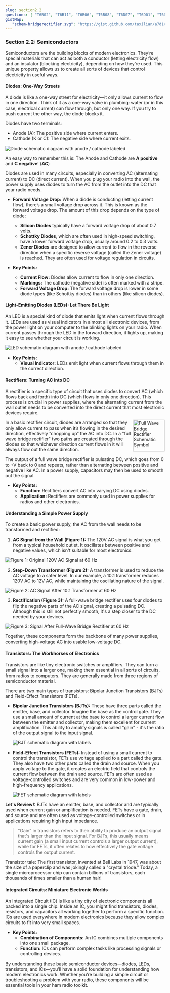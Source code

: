 ```yaml
---
slug: section2.2
questions: [ "T6B02", "T6B11", "T6B06", "T6B08", "T6D07", "T6D01", "T6D09", "T6B03", "T6B04", "T6B09", "T6B10", "T6B01", "T6B05", "T6B07", "T6B12" ]
gistMap:
   "schem-bridgerectifier.svg": "https://gist.github.com/taxilian/a7d1cca34d08baa8f98a3d6d4b408e55/raw/65fa82634729e8d9f46857591488b125cff4c767/schem-bridgerectifier.svg"
---
```


### Section 2.2: Semiconductors

Semiconductors are the building blocks of modern electronics. They’re special materials that can act as both a conductor (letting electricity flow) and an insulator (blocking electricity), depending on how they’re used. This unique property allows us to create all sorts of devices that control electricity in useful ways.

#### Diodes: One-Way Streets

A diode is like a one-way street for electricity—it only allows current to flow in one direction. Think of it as a one-way valve in plumbing: water (or in this case, electrical current) can flow through, but only one way. If you try to push current the other way, the diode blocks it.

Diodes have two terminals:

* Anode (A): The positive side where current enters.
* Cathode (K or C): The negative side where current exits.

![Diode schematic diagram with anode / cathode labeled](../../../images/s2-2-diode.svg)

An easy way to remember this is: The Anode and Cathode are **A positive** and **C negative**! (***AC***)

Diodes are used in many circuits, especially in converting AC (alternating current) to DC (direct current). When you plug your radio into the wall, the power supply uses diodes to turn the AC from the outlet into the DC that your radio needs.

- **Forward Voltage Drop:** When a diode is conducting (letting current flow), there’s a small voltage drop across it. This is known as the forward voltage drop. The amount of this drop depends on the type of diode:
  - **Silicon Diodes** typically have a forward voltage drop of about 0.7 volts.
  - **Schottky Diodes**, which are often used in high-speed switching, have a lower forward voltage drop, usually around 0.2 to 0.3 volts.
  - **Zener Diodes** are designed to allow current to flow in the reverse direction when a specific reverse voltage (called the Zener voltage) is reached. They are often used for voltage regulation in circuits.
  
- **Key Points:**
  - **Current Flow:** Diodes allow current to flow in only one direction.
  - **Markings:** The cathode (negative side) is often marked with a stripe.
  - **Forward Voltage Drop:** The forward voltage drop is lower in some diode types (like Schottky diodes) than in others (like silicon diodes).


#### Light-Emitting Diodes (LEDs): Let There Be Light

An LED is a special kind of diode that emits light when current flows through it. LEDs are used as visual indicators in almost all electronic devices, from the power light on your computer to the blinking lights on your radio. When current passes through the LED in the forward direction, it lights up, making it easy to see whether your circuit is working.

![LED schematic diagram with anode / cathode labeled](../../../images/s2-2-led.svg)

- **Key Points:**
  - **Visual Indicator:** LEDs emit light when current flows through them in the correct direction.


#### Rectifiers: Turning AC into DC

A rectifier is a specific type of circuit that uses diodes to convert AC (which flows back and forth) into DC (which flows in only one direction). This process is crucial in power supplies, where the alternating current from the wall outlet needs to be converted into the direct current that most electronic devices require.

<img src="../../../images/schem-bridgerectifier.svg" alt="Full Wave Bridge Rectifier Schematic Symbol" style="float: right; width: 100px; height: auto;">
In a basic rectifier circuit, diodes are arranged so that they only allow current to pass when it’s flowing in the desired direction, effectively “chopping up” the AC into DC. In a "full wave bridge rectifier" two paths are created through the diodes so that whichever direction current flows in it will always flow out the same direction.

The output of a full wave bridge rectifier is pulsating DC, which goes from 0 to +V back to 0 and repeats, rather than alternating between positive and negative like AC. In a power supply, capacitors may then be used to smooth out the signal.

- **Key Points:**
  - **Function:** Rectifiers convert AC into varying DC using diodes.
  - **Application:** Rectifiers are commonly used in power supplies for radios and other electronics.

#### Understanding a Simple Power Supply

To create a basic power supply, the AC from the wall needs to be transformed and rectified:

1. **AC Signal from the Wall (Figure 1):** The 120V AC signal is what you get from a typical household outlet. It oscillates between positive and negative values, which isn't suitable for most electronics.

![Figure 1: Original 120V AC Signal at 60 Hz](../../../images/rectifier-fig1.svg)

2. **Step-Down Transformer (Figure 2):** A transformer is used to reduce the AC voltage to a safer level. In our example, a 10:1 transformer reduces 120V AC to 12V AC, while maintaining the oscillating nature of the signal.

![Figure 2: AC Signal After 10:1 Transformer at 60 Hz](../../../images/rectifier-fig2.svg)

3. **Rectification (Figure 3):** A full-wave bridge rectifier uses four diodes to flip the negative parts of the AC signal, creating a pulsating DC. Although this is still not perfectly smooth, it's a step closer to the DC needed by your devices.

![Figure 3: Signal After Full-Wave Bridge Rectifier at 60 Hz](../../../images/rectifier-fig3.svg)

Together, these components form the backbone of many power supplies, converting high-voltage AC into usable low-voltage DC.

#### Transistors: The Workhorses of Electronics

Transistors are like tiny electronic switches or amplifiers. They can turn a small signal into a larger one, making them essential in all sorts of circuits, from radios to computers. They are generally made from three regions of semiconductor material.

There are two main types of transistors: Bipolar Junction Transistors (BJTs) and Field-Effect Transistors (FETs).

- **Bipolar Junction Transistors (BJTs):** These have three parts called the emitter, base, and collector. Imagine the base as the control gate. They use a small amount of current at the base to control a larger current flow between the emitter and collector, making them excellent for current amplification. This ability to amplify signals is called "gain" - it's the ratio of the output signal to the input signal.

  ![BJT schematic diagram with labels](../../../images/s2-2-bjt.svg)
  
- **Field-Effect Transistors (FETs):** Instead of using a small current to control the transistor, FETs use voltage applied to a part called the gate. They also have two other parts called the drain and source. When you apply voltage to the gate, it creates an electric field that controls the current flow between the drain and source. FETs are often used as voltage-controlled switches and are very common in low-power and high-frequency applications.
 
  ![FET schematic diagram with labels](../../../images/s2-2-fet.svg)

**Let's Review!:**
  BJTs have an emitter, base, and collector and are typically used when current gain or amplification is needed. FETs have a gate, drain, and source and are often used as voltage-controlled switches or in applications requiring high input impedance.

> "Gain" in transistors refers to their ability to produce an output signal that's larger than the input signal. For BJTs, this usually means current gain (a small input current controls a larger output current), while for FETs, it often relates to how effectively the gate voltage controls the output current.

Transistor tale: The first transistor, invented at Bell Labs in 1947, was about the size of a paperclip and was jokingly called a "crystal triode." Today, a single microprocessor chip can contain billions of transistors, each thousands of times smaller than a human hair!

#### Integrated Circuits: Miniature Electronic Worlds

An Integrated Circuit (IC) is like a tiny city of electronic components all packed into a single chip. Inside an IC, you might find transistors, diodes, resistors, and capacitors all working together to perform a specific function. ICs are used everywhere in modern electronics because they allow complex circuits to fit into very small spaces.

- **Key Points:**
  - **Combination of Components:** An IC combines multiple components into one small package.
  - **Function:** ICs can perform complex tasks like processing signals or controlling devices.

By understanding these basic semiconductor devices—diodes, LEDs, transistors, and ICs—you’ll have a solid foundation for understanding how modern electronics work. Whether you’re building a simple circuit or troubleshooting a problem with your radio, these components will be essential tools in your ham radio toolkit.
